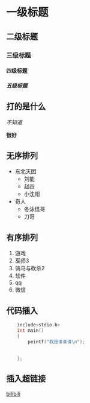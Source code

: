 # 一级标题
## 二级标题
### 三级标题
#### 四级标题
##### 五级标题

## 打的是什么

*不知道*

**很好**


## 无序排列
* 东北天团
  * 刘能 
  * 赵四
  * 小沈阳
* 奇人
  * 冬泳怪哥
  * 刀哥

## 有序排列
1. 游戏
  1. 巫师3 
  2. 骑马与砍杀2
2. 软件
  1. qq
  2. 微信


## 代码插入
``` c
	include<stdio.h>
	int main()
	{
		peintf("我是谁谁谁\n");
      		
		
	};

```
## 插入超链接
[bilibili](https://www.bilibili.com "点击进入b站")




